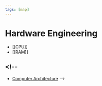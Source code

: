 ```yaml
---
tags: [map]
---
```


# Hardware Engineering

<!-- - How computers work? -->

- [[CPU]]
- [[RAM]]
<!-- [[GPU]] -->

<!--

Есть 6 блоков:

* Блок ввода. Получает информацию от устройств ввода
* Блок вывода. Передает информацию на монитор и, например, принтер
* Блок памяти. Характерен высокой скоростью доступа и низкой стоимостью
* АЛУ
* ЦПУ
* Хранилище

-->

## <!--

- [Computer Architecture](http://compsci.hunter.cuny.edu/~sweiss/course_materials/csci360/csci360_f14.php)
  -->
